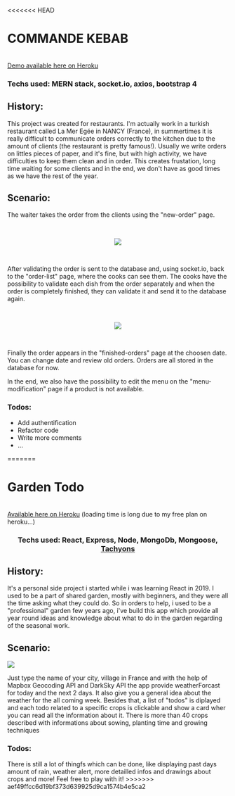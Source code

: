 <<<<<<< HEAD
<h1>COMMANDE KEBAB</h1>

<br>
<a href="http://commande-kebab.herokuapp.com/">Demo available here on Heroku</a>

<h3>Techs used: MERN stack, socket.io, axios, bootstrap 4</h3>

<h2>History:</h2>
<p>This project was created for restaurants. I'm actually work in a turkish restaurant called La Mer Egée in NANCY (France), in summertimes it is really difficult to communicate orders correctly to the kitchen due to the amount of clients (the restaurant is pretty famous!). Usually we write orders on littles pieces of paper, and it's fine, but with high activity, we have difficulties to keep them clean and in order. This creates frustation, long time waiting for some clients and in the end, we don't have as good times as we have the rest of the year.</p>

<h2>Scenario:</h2>
<p>The waiter takes the order from the clients using the "new-order" page.</p>
<br>
<p align="center">
  <img src="public/gif/new_order.gif"/>
</p>
<br>
<p> After validating the order is sent to the database and, using socket.io, back to the "order-list" page, where the cooks can see them. The cooks have the possibility to validate each dish from the order separately and when the order is completely finished, they can validate it and send it to the database again.</p>
<br>
<p align="center">
  <img src="public/gif/commande_en_cours.gif"/>
</p>
<br>
<p>Finally the order appears in the "finished-orders" page at the choosen date. You can change date and review old orders. Orders are all stored in the database for now.</p>

<p>In the end, we also have the possibility to edit the menu on the "menu-modification" page if a product is not available.</p>


<h3>Todos:</h3>
<ul>
  <li>Add authentification</li>
  <li>Refactor code</li>
  <li>Write more comments</li>
  <li>...</li>
 </ul>
=======
<h1>Garden Todo</h1>
<br>
<a href="https://gardentodo.herokuapp.com/">Available here on Heroku</a> (loading time is long due to my free plan on heroku...)

<h3 align="center">Techs used: React, Express, Node, MongoDb, Mongoose, <a href="tachyons.io">Tachyons</a></h3>

<h2>History:</h2>
<p>It's a personal side project i started while i was learning React in 2019. I used to be a part of shared garden, mostly with beginners, and they were all the time asking what they could do. So in orders to help, i used to be a "professional" garden few years ago, i've build this app which provide all year round ideas and knowledge about what to do in the garden regarding of the seasonal work.</p>

<h2>Scenario:</h2>
<p>
 <img src="src/demo.gif"/>
</p>
<p>Just type the name of your city, village in France and with the help of Mapbox Geocoding API and DarkSky API the app provide weatherForcast for today and the next 2 days. It also give you a general idea about the weather for the all coming week. Besides that, a list of "todos" is diplayed and each todo related to a specific crops is clickable and show a card wher you can read all the information about it. There is more than 40 crops described with informations about sowing, planting time and growing techniques</p>

<h3>Todos:</h3>
There is still a lot of thingfs which can be done, like displaying past days amount of rain, weather alert, more detailled infos and drawings about crops and more! Feel free to play with it!
>>>>>>> aef49ffcc6d19bf373d639925d9ca1574b4e5ca2
 
